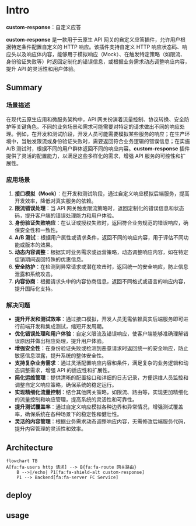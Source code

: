 # Intro
**custom-response**：自定义应答

**custom-response** 是一款用于云原生 API 网关的自定义应答插件，允许用户根据特定条件配置自定义的 HTTP 响应。该插件支持自定义 HTTP 响应状态码、响应头以及响应体内容，能够用于模拟响应（Mock）、在触发特定策略（如限流、身份验证失败等）时返回定制化的错误信息，或根据业务需求动态调整响应内容，提升 API 的灵活性和用户体验。

## Summary

### 场景描述
在现代云原生应用和微服务架构中，API 网关扮演着流量控制、协议转换、安全防护等关键角色。不同的业务场景和需求可能需要对特定的请求做出不同的响应处理。例如，在开发和测试阶段，开发人员可能需要模拟某些服务的响应；在生产环境中，当触发限流或身份验证失败时，需要返回符合业务逻辑的错误信息；在实施 A/B 测试时，根据不同的用户群体返回不同的响应内容。**custom-response** 插件提供了灵活的配置能力，以满足这些多样化的需求，增强 API 服务的可控性和扩展性。

### 应用场景
1. **接口模拟（Mock）**：在开发和测试阶段，通过自定义响应模拟后端服务，提高开发效率，降低对真实服务的依赖。
2. **限流错误处理**：当 API 网关触发限流策略时，返回定制化的错误信息和状态码，提升客户端的错误处理能力和用户体验。
3. **身份验证失败响应**：在认证或授权失败时，返回符合业务规范的错误响应，确保安全性和一致性。
4. **A/B 测试**：根据用户属性或请求条件，返回不同的响应内容，用于评估不同功能或版本的效果。
5. **动态内容调整**：根据实时业务需求或运营策略，动态调整响应内容，如在特定促销期间返回特殊的优惠信息。
6. **安全防护**：在检测到异常请求或潜在攻击时，返回统一的安全响应，防止信息泄露和系统攻击。
7. **内容协商**：根据请求头中的内容协商信息，返回不同格式或语言的响应内容，提升国际化支持。

### 解决问题
- **提升开发和测试效率**：通过接口模拟，开发人员无需依赖真实后端服务即可进行前端开发和集成测试，缩短开发周期。
- **优化错误处理和用户体验**：自定义限流及错误响应，使客户端能够准确理解错误原因并做出相应处理，提升用户体验。
- **增强安全性**：在身份验证失败或检测到恶意请求时返回统一的安全响应，防止敏感信息泄露，提升系统的整体安全性。
- **支持复杂业务需求**：通过灵活配置响应内容和条件，满足复杂的业务逻辑和动态调整需求，增强 API 的适应性和扩展性。
- **简化运维管理**：提供清晰的配置接口和详细的日志记录，方便运维人员监控和调整自定义响应策略，确保系统的稳定运行。
- **实现精细化流量控制**：结合其他网关策略，如限流、路由等，实现更加精细化的流量控制和响应管理，提高系统的灵活性和可靠性。
- **提升测试覆盖率**：通过自定义响应模拟各种边界和异常情况，增强测试覆盖率，确保系统在各种场景下的稳定性和健壮性。
- **灵活的内容管理**：根据业务需求动态调整响应内容，无需修改后端服务代码，提升内容管理的灵活性和效率。


## Architecture
```mermaid
flowchart TB
A[fa:fa-users http 请求] --> B{fa:fa-route 网关路由}
	B -->|/echo| P1[fa:fa-shield-alt custom-response]
	P1 --> Backend[fa:fa-server FC Service]
```
## deploy

## usage
